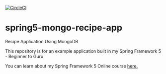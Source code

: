 [![CircleCI](https://circleci.com/gh/Tapkomet/recipe-mongodb.svg?style=svg)](https://circleci.com/gh/Tapkomet/recipe-mongodb)

# spring5-mongo-recipe-app
Recipe Application Using MongoDB

This repository is for an example application built in my Spring Framework 5 - Beginner to Guru

You can learn about my Spring Framework 5 Online course [here.](http://courses.springframework.guru/p/spring-framework-5-begginer-to-guru/?product_id=363173)
